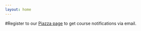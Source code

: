 ```yaml
---
layout: home
---
```

#Register to our [Piazza page](https://piazza.com/iitj.ac.in/spring2022/csl7070) to get course notifications via email.
